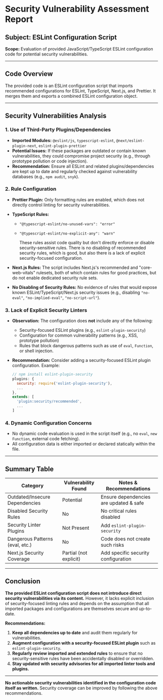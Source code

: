 # Security Vulnerability Assessment Report

## Subject: ESLint Configuration Script

**Scope:** Evaluation of provided JavaScript/TypeScript ESLint configuration code for potential security vulnerabilities.

---

## Code Overview

The provided code is an ESLint configuration script that imports recommended configurations for ESLint, TypeScript, Next.js, and Prettier. It merges them and exports a combined ESLint configuration object.

---

## Security Vulnerabilities Analysis

### 1. Use of Third-Party Plugins/Dependencies

- **Imported Modules:** `@eslint/js`, `typescript-eslint`, `@next/eslint-plugin-next`, `eslint-plugin-prettier`
- **Potential Issues:** If these packages are outdated or contain known vulnerabilities, they could compromise project security (e.g., through prototype pollution or code injection).
- **Recommendation:** Ensure all ESLint and related plugins/dependencies are kept up to date and regularly checked against vulnerability databases (e.g., `npm audit`, `snyk`).

### 2. Rule Configuration

- **Prettier Plugin:** Only formatting rules are enabled, which does not directly control linting for security vulnerabilities.
- **TypeScript Rules:**
  - `"@typescript-eslint/no-unused-vars": "error"`
  - `"@typescript-eslint/no-explicit-any": "warn"`

    These rules assist code quality but don't directly enforce or disable security-sensitive rules. There is no disabling of recommended security rules, which is good, but also there is a lack of explicit security-focused configuration.

- **Next.js Rules:** The script includes Next.js's recommended and "core-web-vitals" rulesets, both of which contain rules for good practices, but do not enable dedicated security rule sets.
- **No Disabling of Security Rules:** No evidence of rules that would expose known ESLint/TypeScript/Next.js security issues (e.g., disabling `"no-eval"`, `"no-implied-eval"`, `"no-script-url"`).

### 3. Lack of Explicit Security Linters

- **Observation:** The configuration does **not** include any of the following:
  - Security-focused ESLint plugins (e.g., `eslint-plugin-security`)
  - Configuration for common vulnerability patterns (e.g., XSS, prototype pollution)
  - Rules that block dangerous patterns such as use of `eval`, `Function`, or shell injection.

- **Recommendation:** Consider adding a security-focused ESLint plugin configuration. Example:
  ```js
  // npm install eslint-plugin-security
  plugins: {
    security: require('eslint-plugin-security'),
    ...
  },
  extends: [
    'plugin:security/recommended',
    ...
  ]
  ```

### 4. Dynamic Configuration Concerns

- No dynamic code evaluation is used in the script itself (e.g., no `eval`, `new Function`, external code fetching).
- All configuration data is either imported or declared statically within the file.

---

## Summary Table

| Category                        | Vulnerability Found    | Notes & Recommendations                |
| ------------------------------- | ---------------------- | -------------------------------------- |
| Outdated/Insecure Dependencies  | Potential              | Ensure dependencies are updated & safe |
| Disabled Security Rules         | No                     | No critical rules disabled             |
| Security Linter Plugins         | Not Present            | Add `eslint-plugin-security`           |
| Dangerous Patterns (eval, etc.) | No                     | Code does not create such risks        |
| Next.js Security Coverage       | Partial (not explicit) | Add specific security configuration    |

---

## Conclusion

**The provided ESLint configuration script does not introduce direct security vulnerabilities via its content.** However, it lacks explicit inclusion of security-focused linting rules and depends on the assumption that all imported packages and configurations are themselves secure and up-to-date.

**Recommendations:**

1. **Keep all dependencies up to date** and audit them regularly for vulnerabilities.
2. **Augment configuration with a security-focused ESLint plugin** such as `eslint-plugin-security`.
3. **Regularly review imported and extended rules** to ensure that no security-sensitive rules have been accidentally disabled or overridden.
4. **Stay updated with security advisories for all imported linter tools and plugins.**

---

**No actionable security vulnerabilities identified in the configuration code itself as written.** Security coverage can be improved by following the above recommendations.

